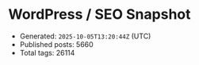 # WordPress / SEO Snapshot

- Generated: `2025-10-05T13:20:44Z` (UTC)
- Published posts: 5660
- Total tags: 26114
